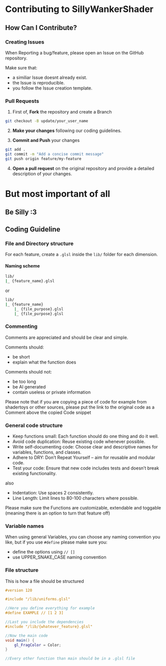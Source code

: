 # Contributing to SillyWankerShader

## How Can I Contribute?

### Creating Issues
When Reporting a bug/feature, please open an Issue on the GitHub repository.

Make sure that:
- a similiar Issue doesnt already exist.
- the Issue is reproducible.
- you follow the Issue creation template.

### Pull Requests
1. First of, **Fork** the repository and create a Branch
```bash
git checkout -B update/your_user_name
```

2. **Make your changes** following our coding guidelines.

3. **Commit and Push** your changes
```bash
git add .
git commit -m "Add a concise commit message"
git push origin feature/my-feature
```

4. **Open a pull request** on the original repository and provide a detailed description of your changes.

# But most important of all
## Be Silly :3

## Coding Guideline
### File and Directory structure
For each feature, create a `.glsl` inside the `lib/` folder for each dimension.

#### Naming scheme
```bash
lib/
|_ {feature_name}.glsl
```
or
```bash
lib/
|_ {feature_name}
    |_ {file_purpose}.glsl
    |_ {file_purpose}.glsl
```

### Commenting
Comments are appreciated and should be clear and simple.

Comments should:
- be short
- explain what the function does

Comments should not:
- be too long
- be AI generated
- contain useless or private information

Please note that if you are copying a piece of code for example from shadertoys or other sources, please put the link to the original code as a Comment above the copied Code snippet

### General code structure
- Keep functions small: Each function should do one thing and do it well.
- Avoid code duplication: Reuse existing code whenever possible.
- Write self-documenting code: Choose clear and descriptive names for variables, functions, and classes.
- Adhere to DRY: Don’t Repeat Yourself – aim for reusable and modular code.
- Test your code: Ensure that new code includes tests and doesn’t break existing functionality.

also
- Indentation: Use spaces 2 consistently.
- Line Length: Limit lines to 80-100 characters where possible.

Please make sure the Functions are customizable, extendable and toggable (meaning there is an option to turn that feature off)

### Variable names
When using general Variables, you can choose any naming convention you like, but if you use `#define` please make sure you:
- define the options using `// []`
- use UPPER_SNAKE_CASE naming convention

### File structure
This is how a file should be structured
```glsl
#version 120

#include "/lib/uniforms.glsl"

//Here you define everything for example
#define EXAMPLE // [1 2 3]

//Last you include the dependencies
#include "/lib/{whatever_feature}.glsl"

//Now the main code
void main() {
    gl_FragColor = Color;
}

//Every other function than main should be in a .glsl file
```
